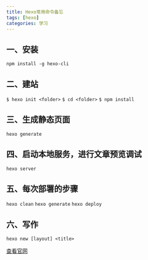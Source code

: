 ```yaml
---
title: Hexo常用命令备忘
tags: [hexo]
categories: 学习
---
```



## 一、安装

`npm install -g hexo-cli`

## 二、建站

`$ hexo init <folder>`
`$ cd <folder>`
`$ npm install`

<!--more-->
## 三、生成静态页面

`hexo generate`

## 四、启动本地服务，进行文章预览调试

`hexo server`

## 五、每次部署的步骤

`hexo clean`
`hexo generate`
`hexo deploy`

## 六、写作
`hexo new [layout] <title>`


[查看官网](https://hexo.io/zh-cn/)
